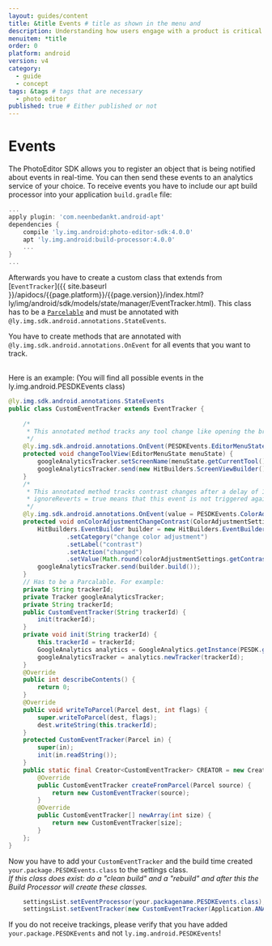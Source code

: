 ```yaml
---
layout: guides/content
title: &title Events # title as shown in the menu and 
description: Understanding how users engage with a product is critical to every business. Learn how to track how your users interact with the PhotoEditor SDK for Android.
menuitem: *title
order: 0
platform: android
version: v4
category: 
  - guide
  - concept
tags: &tags # tags that are necessary
  - photo editor 
published: true # Either published or not 
---
```

# Events
The PhotoEditor SDK allows you to register an object that is being notified about events in real-time. You can then send these events to an analytics service of your choice.
To receive events you have to include our apt build processor into your application `build.gradle` file:
```groovy
...
apply plugin: 'com.neenbedankt.android-apt'
dependencies {
    compile 'ly.img.android:photo-editor-sdk:4.0.0'
    apt 'ly.img.android:build-processor:4.0.0'
    ...
}
...
```
Afterwards you have to create a custom class that extends from [`EventTracker`]({{ site.baseurl }}/apidocs/{{page.platform}}/{{page.version}}/index.html?ly/img/android/sdk/models/state/manager/EventTracker.html). 
This class has to be a [`Parcelable`](https://developer.android.com/reference/android/os/Parcelable.html) and must be annotated with `@ly.img.sdk.android.annotations.StateEvents`.

You have to create methods that are annotated with `@ly.img.sdk.android.annotations.OnEvent` for all events that you want to track. <br><br>

Here is an example:
(You will find all possible events in the ly.img.android.PESDKEvents class)
```java
@ly.img.sdk.android.annotations.StateEvents
public class CustomEventTracker extends EventTracker {
     
    /* 
     * This annotated method tracks any tool change like opening the brush tool
     */
    @ly.img.sdk.android.annotations.OnEvent(PESDKEvents.EditorMenuState_TOOL_STACK_CHANGED)
    protected void changeToolView(EditorMenuState menuState) {
        googleAnalyticsTracker.setScreenName(menuState.getCurrentTool().getName());
        googleAnalyticsTracker.send(new HitBuilders.ScreenViewBuilder().build());
    }
    /* 
     * This annotated method tracks contrast changes after a delay of 1000ms (triggerDelay) in order to prevent too many traking events.
     * ignoreReverts = true means that this event is not triggered again if you cancel the changes.
     */
    @ly.img.sdk.android.annotations.OnEvent(value = PESDKEvents.ColorAdjustmentSettings_CONTRAST, ignoreReverts = true, triggerDelay = 1000)
    protected void onColorAdjustmentChangeContrast(ColorAdjustmentSettings colorAdjustmentSettings) {
        HitBuilders.EventBuilder builder = new HitBuilders.EventBuilder()
                .setCategory("change color adjustment")
                .setLabel("contrast")
                .setAction("changed")
                .setValue(Math.round(colorAdjustmentSettings.getContrast() * 100));
        googleAnalyticsTracker.send(builder.build());
    }
    // Has to be a Parcalable. For example:
    private String trackerId;
    private Tracker googleAnalyticsTracker;
    private String trackerId;
    public CustomEventTracker(String trackerId) {
        init(trackerId);
    }
    private void init(String trackerId) {
        this.trackerId = trackerId;
        GoogleAnalytics analytics = GoogleAnalytics.getInstance(PESDK.getAppContext());
        googleAnalyticsTracker = analytics.newTracker(trackerId);
    }
    @Override
    public int describeContents() {
        return 0;
    }
    @Override
    public void writeToParcel(Parcel dest, int flags) {
        super.writeToParcel(dest, flags);
        dest.writeString(this.trackerId);
    }
    protected CustomEventTracker(Parcel in) {
        super(in);
        init(in.readString());
    }
    public static final Creator<CustomEventTracker> CREATOR = new Creator<CustomEventTracker>() {
        @Override
        public CustomEventTracker createFromParcel(Parcel source) {
            return new CustomEventTracker(source);
        }
        @Override
        public CustomEventTracker[] newArray(int size) {
            return new CustomEventTracker[size];
        }
    };
}
```
Now you have to add your `CustomEventTracker` and the build time created `your.package.PESDKEvents.class` to the settings class.<br>
*If this class does exist: do a "clean build" and a "rebuild" and after this the Build Processor will create these classes.*
```java
    settingsList.setEventProcessor(your.packagename.PESDKEvents.class);
    settingsList.setEventTracker(new CustomEventTracker(Application.ANALYTICS_TRACK_ID));
```
If you do not receive trackings, please verify that you have added `your.package.PESDKEvents` and not `ly.img.android.PESDKEvents`!
